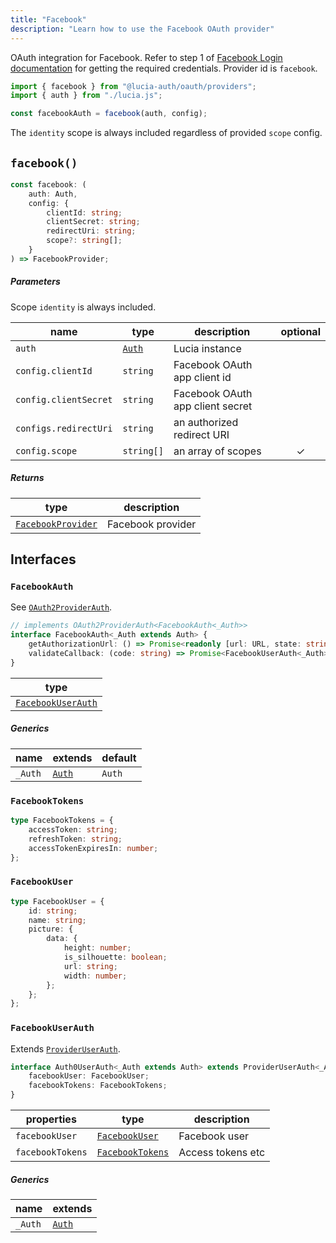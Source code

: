 ```yaml
---
title: "Facebook"
description: "Learn how to use the Facebook OAuth provider"
---
```


OAuth integration for Facebook. Refer to step 1 of [Facebook Login documentation](https://developers.facebook.com/docs/facebook-login/web) for getting the required credentials. Provider id is `facebook`.

```ts
import { facebook } from "@lucia-auth/oauth/providers";
import { auth } from "./lucia.js";

const facebookAuth = facebook(auth, config);
```

The `identity` scope is always included regardless of provided `scope` config.

## `facebook()`

```ts
const facebook: (
	auth: Auth,
	config: {
		clientId: string;
		clientSecret: string;
		redirectUri: string;
		scope?: string[];
	}
) => FacebookProvider;
```

##### Parameters

Scope `identity` is always included.

| name                  | type                                       | description                      | optional |
| --------------------- | ------------------------------------------ | -------------------------------- | :------: |
| `auth`                | [`Auth`](/reference/lucia/interfaces/auth) | Lucia instance                   |          |
| `config.clientId`     | `string`                                   | Facebook OAuth app client id     |          |
| `config.clientSecret` | `string`                                   | Facebook OAuth app client secret |          |
| `configs.redirectUri` | `string`                                   | an authorized redirect URI       |          |
| `config.scope`        | `string[]`                                 | an array of scopes               |    ✓     |

##### Returns

| type                                    | description       |
| --------------------------------------- | ----------------- |
| [`FacebookProvider`](#facebookprovider) | Facebook provider |

## Interfaces

### `FacebookAuth`

See [`OAuth2ProviderAuth`](/reference/oauth/interfaces/oauth2providerauth).

```ts
// implements OAuth2ProviderAuth<FacebookAuth<_Auth>>
interface FacebookAuth<_Auth extends Auth> {
	getAuthorizationUrl: () => Promise<readonly [url: URL, state: string]>;
	validateCallback: (code: string) => Promise<FacebookUserAuth<_Auth>>;
}
```

| type                                    |
| --------------------------------------- |
| [`FacebookUserAuth`](#facebookuserauth) |

##### Generics

| name    | extends    | default |
| ------- | ---------- | ------- |
| `_Auth` | [`Auth`]() | `Auth`  |

### `FacebookTokens`

```ts
type FacebookTokens = {
	accessToken: string;
	refreshToken: string;
	accessTokenExpiresIn: number;
};
```

### `FacebookUser`

```ts
type FacebookUser = {
	id: string;
	name: string;
	picture: {
		data: {
			height: number;
			is_silhouette: boolean;
			url: string;
			width: number;
		};
	};
};
```

### `FacebookUserAuth`

Extends [`ProviderUserAuth`](/reference/oauth/interfaces/provideruserauth).

```ts
interface Auth0UserAuth<_Auth extends Auth> extends ProviderUserAuth<_Auth> {
	facebookUser: FacebookUser;
	facebookTokens: FacebookTokens;
}
```

| properties       | type                                | description       |
| ---------------- | ----------------------------------- | ----------------- |
| `facebookUser`   | [`FacebookUser`](#facebookuser)     | Facebook user     |
| `facebookTokens` | [`FacebookTokens`](#facebooktokens) | Access tokens etc |

##### Generics

| name    | extends    |
| ------- | ---------- |
| `_Auth` | [`Auth`]() |
